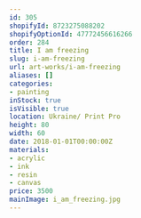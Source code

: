 ```yaml
---
id: 305
shopifyId: 8723275088202
shopifyOptionId: 47772456616266
order: 284
title: I am freezing
slug: i-am-freezing
url: art-works/i-am-freezing
aliases: []
categories:
- painting
inStock: true
isVisible: true
location: Ukraine/ Print Pro
height: 80
width: 60
date: 2018-01-01T00:00:00Z
materials:
- acrylic
- ink
- resin
- canvas
price: 3500
mainImage: i_am_freezing.jpg
---
```

